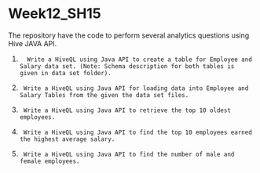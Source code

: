 # Week12_SH15
The repository have the code to perform several analytics questions using Hive JAVA API.
1.       Write a HiveQL using Java API to create a table for Employee and Salary data set. (Note: Schema description for both tables is  given in data set folder).
2.      Write a HiveQL using Java API for loading data into Employee and Salary Tables from the given the data set files.
3.      Write a HiveQL using Java API to retrieve the top 10 oldest employees.
4.      Write a HiveQL using Java API to find the top 10 employees earned the highest average salary.
5.      Write a HiveQL using Java API to find the number of male and female employees.
